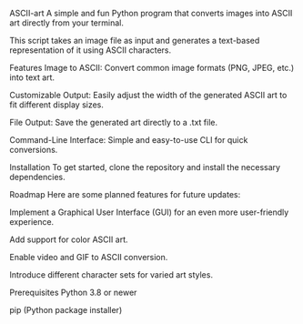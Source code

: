 ASCII-art
A simple and fun Python program that converts images into ASCII art directly from your terminal.

This script takes an image file as input and generates a text-based representation of it using ASCII characters.

Features
Image to ASCII: Convert common image formats (PNG, JPEG, etc.) into text art.

Customizable Output: Easily adjust the width of the generated ASCII art to fit different display sizes.

File Output: Save the generated art directly to a .txt file.

Command-Line Interface: Simple and easy-to-use CLI for quick conversions.

Installation
To get started, clone the repository and install the necessary dependencies.

Roadmap 
Here are some planned features for future updates:

Implement a Graphical User Interface (GUI) for an even more user-friendly experience.

Add support for color ASCII art.

Enable video and GIF to ASCII conversion.

Introduce different character sets for varied art styles.

Prerequisites
Python 3.8 or newer

pip (Python package installer)
